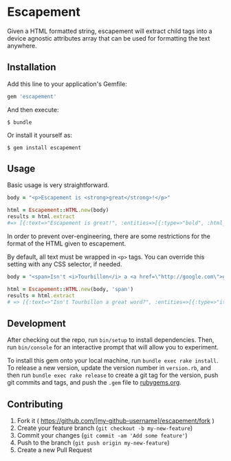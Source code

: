 # Escapement

Given a HTML formatted string, escapement will extract child tags into a device agnostic attributes array that can be used for formatting the text anywhere.

## Installation

Add this line to your application's Gemfile:

```ruby
gem 'escapement'
```

And then execute:

    $ bundle

Or install it yourself as:

    $ gem install escapement

## Usage

Basic usage is very straightforward.

``` ruby
body = "<p>Escapement is <strong>great</strong>!</p>"

html = Escapement::HTML.new(body)
results = html.extract
#=> [{:text=>"Escapement is great!", :entities=>[{:type=>"bold", :html_tag=>"strong", :position=>[14, 19], :attributes=>{}}]}] 
```

In order to prevent over-engineering, there are some restrictions for the format of the HTML given to escapement.

By default, all text must be wrapped in `<p>` tags. You can override this setting with any CSS selector, if needed.

``` ruby
body = "<span>Isn't <i>Tourbillon</i> a <a href=\"http://google.com\">great</a> word?</span>"

html = Escapement::HTML.new(body, 'span')
results = html.extract
# => [{:text=>"Isn't Tourbillon a great word?", :entities=>[{:type=>"italic", :html_tag=>"i", :position=>[6, 16], :attributes=>{}}, {:type=>"link", :html_tag=>"a", :position=>[19, 24], :attributes=>{"href"=>"http://google.com"}}]}] 
```

## Development

After checking out the repo, run `bin/setup` to install dependencies. Then, run `bin/console` for an interactive prompt that will allow you to experiment.

To install this gem onto your local machine, run `bundle exec rake install`. To release a new version, update the version number in `version.rb`, and then run `bundle exec rake release` to create a git tag for the version, push git commits and tags, and push the `.gem` file to [rubygems.org](https://rubygems.org).

## Contributing

1. Fork it ( https://github.com/[my-github-username]/escapement/fork )
2. Create your feature branch (`git checkout -b my-new-feature`)
3. Commit your changes (`git commit -am 'Add some feature'`)
4. Push to the branch (`git push origin my-new-feature`)
5. Create a new Pull Request
